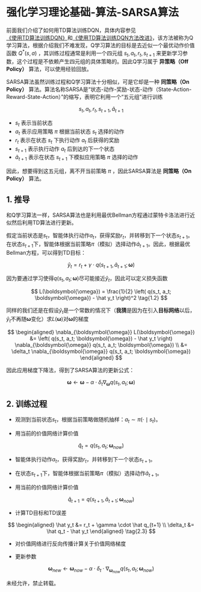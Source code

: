 # 强化学习理论基础-算法-SARSA算法

前面我们介绍了如何用TD算法训练DQN，具体内容参见[《使用TD算法训练DQN》](https://xinyukhan.github.io/2025/08/12/强化学习理论基础(3)算法(1)使用TD算法训练DQN.html)和[《使用TD算法训练DQN方法改进》](https://xinyukhan.github.io/2025/08/12/强化学习理论基础(3)算法(2)使用TD算法训练DQN方法.html)，该方法被称为Q学习算法，根据介绍我们不难发现，Q学习算法的目标是去近似一个最优动作价值函数 $Q^*(s, a)$ ，其训练过程通常是利用一个四元组 $s_t, a_t, r_t, s_{t+1}$ 来更新学习参数，这个过程是不依赖产生四元组的具体策略的。因此Q学习属于 **异策略（Off Policy）** 算法，可以使用经验回放。

SARSA算法虽然训练过程和Q学习算法十分相似，可是它却是一种 **同策略（On Policy）** 算法。算法名称SARSA是“状态-动作-奖励-状态-动作（State-Action-Reward-State-Action）”的缩写，表明它利用一个“五元组”进行训练

<div class="math">

$$
s_t, a_t, r_t, s_{t+1}, \tilde a_{t+1} \tag{0.1}
$$

</div>

- $s_t$ 表示当前状态
- $a_t$ 表示应用策略 $\pi$ 根据当前状态 $s_t$ 选择的动作
- $r_t$ 表示在状态 $s_t$ 下执行动作 $a_t$ 后获得的奖励
- $s_{t+1}$ 表示执行动作 $a_t$ 后到达的下一个状态
- $\tilde a_{t+1}$ 表示在状态 $s_{t+1}$ 下模拟应用策略 $\pi$ 选择的动作

因此，想要得到这五元组，离不开当前策略 $\pi$ ，因此SARSA算法是 **同策略（On Policy）** 算法。

## 1. 推导

和Q学习算法一样，SARSA算法也是利用最优Bellman方程通过蒙特卡洛法进行近似然后利用TD算法进行更新。

假定当前状态是$s_t$，智能体执行动作$a_t$，获得奖励$r_t$，并转移到下一个状态$s_{t+1}$。在状态$s_{t+1}$下，智能体根据当前策略$\pi$（模拟）选择动作$\tilde{a}_{t+1}$。因此，根据最优Bellman方程，可以得到TD目标：

<div class="math">

$$
\hat y_t = r_t + \gamma \cdot q(s_{t+1}, \tilde{a}_{t+1}; \boldsymbol{\omega}) \tag{1.1}
$$

</div>

因为要通过学习使得$q(s_t, a_t; \boldsymbol{\omega})$尽可能接近$\hat y_t$，因此可以定义损失函数

<div class="math">

$$
L(\boldsymbol{\omega}) = \frac{1}{2} \left( q(s_t, a_t; \boldsymbol{\omega}) - \hat y_t \right)^2 \tag{1.2}
$$

</div>

同样的我们还是在假设$\hat y_t$是一个常数的情况下（**我猜**是因为在引入**目标网络**以后，$\hat y_t$不再随$\boldsymbol{\omega}$变化）求$L(\boldsymbol{\omega})$对$\boldsymbol{\omega}$的梯度

<div class="math">

$$
\begin{aligned}
  \nabla_{\boldsymbol{\omega}} L(\boldsymbol{\omega}) &= \left( q(s_t, a_t; \boldsymbol{\omega}) - \hat y_t \right) \nabla_{\boldsymbol{\omega}} q(s_t, a_t; \boldsymbol{\omega}) \\
  &= \delta_t \nabla_{\boldsymbol{\omega}} q(s_t, a_t; \boldsymbol{\omega})
\end{aligned}
$$

</div>

因此应用梯度下降法，得到了SARSA算法的更新公式：

<div class="math">

$$
\boldsymbol{\omega} \leftarrow \boldsymbol{\omega} - \alpha \cdot \delta_t \nabla_{\boldsymbol{\omega}} q(s_t, a_t; \boldsymbol{\omega}) \tag{1.3}
$$

</div>

## 2. 训练过程

- 观测到当前状态$s_t$，根据当前策略做随机抽样：$a_t \sim \pi(\cdot \mid s_t)$。

- 用当前的价值网络计算价值

<div class="math">

$$
\hat q_t = q(s_t, a_t; \boldsymbol{\omega}_{now}) \tag{2.1}
$$

</div>

- 智能体执行动作$a_t$，获得奖励$r_t$，并转移到下一个状态$s_{t+1}$。

- 在状态$s_{t+1}$下，智能体根据当前策略$\pi$（模拟）选择动作$\tilde{a}_{t+1}$。

- 用当前的价值网络计算价值

<div class="math">

$$
\hat q_{t+1} = q(s_{t+1}, \tilde{a}_{t+1}; \boldsymbol{\omega}_{now}) \tag{2.2}
$$

</div>

- 计算TD目标和TD误差

<div class="math">

$$
\begin{aligned}
\hat y_t &= r_t + \gamma \cdot \hat q_{t+1} \\
\delta_t &= \hat q_t - \hat y_t
\end{aligned} \tag{2.3}
$$

</div>

- 对价值网络进行反向传播计算关于价值网络梯度

- 更新参数

<div class="math">

$$
\boldsymbol{\omega}_{new} \leftarrow \boldsymbol{\omega}_{now} - \alpha \cdot \delta_t \cdot \nabla_{\boldsymbol{\omega}_{now}} q(s_t, a_t; \boldsymbol{\omega}_{now}) \tag{2.4}
$$

</div>


未经允许，禁止转载。
